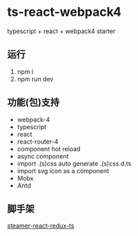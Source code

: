 # ts-react-webpack4

typescript + react + webpack4 starter

## 运行

1.  npm i
2.  npm run dev

## 功能(包)支持

-   webpack-4
-   typescript
-   react
-   react-router-4
-   component hot reload
-   async component
-   import .(s)css auto generate .(s)css.d.ts
-   import svg icon as a component
-   Mobx
-   Antd

## 脚手架

[steamer-react-redux-ts](https://github.com/YDJ-FE/steamer-react-redux-ts)
